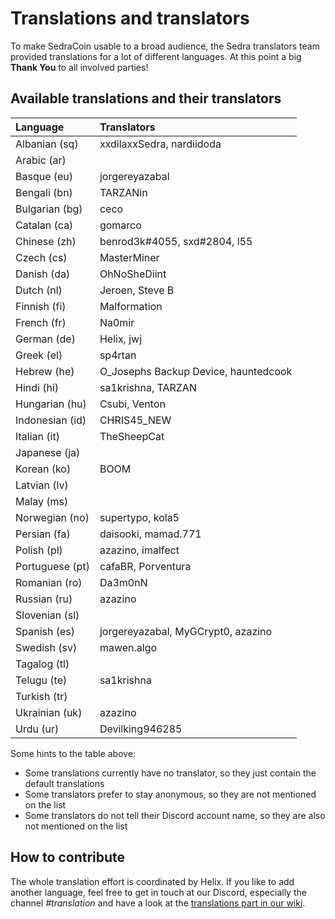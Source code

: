 # Translations and translators

To make SedraCoin usable to a broad audience, the Sedra translators team provided translations for a lot of different languages. At this point a big **Thank You** to all involved parties!

## Available translations and their translators

| Language        | Translators                          |
|:----------------|:-------------------------------------|
| Albanian (sq)   | xxdilaxxSedra, nardiidoda            |
| Arabic (ar)     |                                      |
| Basque (eu)     | jorgereyazabal                       |
| Bengali (bn)    | TARZANin                             |
| Bulgarian (bg)  | ceco                                 |
| Catalan (ca)    | gomarco                              |
| Chinese (zh)    | benrod3k#4055, sxd#2804, l55         |
| Czech (cs)      | MasterMiner                          |
| Danish (da)     | OhNoSheDiint                         |
| Dutch (nl)      | Jeroen, Steve B                      |
| Finnish (fi)    | Malformation                         |
| French (fr)     | Na0mir                               |
| German (de)     | Helix, jwj                           |
| Greek (el)      | sp4rtan                              |
| Hebrew (he)     | O_Josephs Backup Device, hauntedcook |
| Hindi (hi)      | sa1krishna, TARZAN                   |
| Hungarian (hu)  | Csubi, Venton                        |
| Indonesian (id) | CHRIS45_NEW                          |
| Italian (it)    | TheSheepCat                          |
| Japanese (ja)   |                                      |
| Korean (ko)     | BOOM                                 |
| Latvian (lv)    |                                      |
| Malay (ms)      |                                      |
| Norwegian (no)  | supertypo, kola5                     |
| Persian (fa)    | daisooki, mamad.771                  |
| Polish (pl)     | azazino, imalfect                    |
| Portuguese (pt) | cafaBR, Porventura                   |
| Romanian (ro)   | Da3m0nN                              |
| Russian (ru)    | azazino                              |
| Slovenian (sl)  |                                      |
| Spanish (es)    | jorgereyazabal, MyGCrypt0, azazino   |
| Swedish (sv)    | mawen.algo                           |
| Tagalog (tl)    |                                      |
| Telugu (te)     | sa1krishna                           |
| Turkish (tr)    |                                      |
| Ukrainian (uk)  | azazino                              |
| Urdu (ur)       | Devilking946285                      |

Some hints to the table above:
* Some translations currently have no translator, so they just contain the default translations
* Some translators prefer to stay anonymous, so they are not mentioned on the list
* Some translators do not tell their Discord account name, so they are also not mentioned on the list

## How to contribute
The whole translation effort is coordinated by Helix. If you like to add another language, 
feel free to get in touch at our Discord, especially the channel _#translation_ and have 
a look at the [translations part in our wiki](https://wiki.sedracoin.com/en/i18n).
